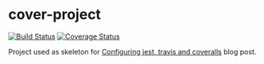 # cover-project

[![Build Status](https://travis-ci.org/calimaborges/cover-project.svg?branch=master)](https://travis-ci.org/calimaborges/cover-project)
[![Coverage Status](https://coveralls.io/repos/github/calimaborges/cover-project/badge.svg?branch=master)](https://coveralls.io/github/calimaborges/cover-project?branch=master)

Project used as skeleton for [Configuring jest, travis and coveralls](http://carlosborg.es/blog/2017/04/27/jest-travis-coveralls) blog post.



